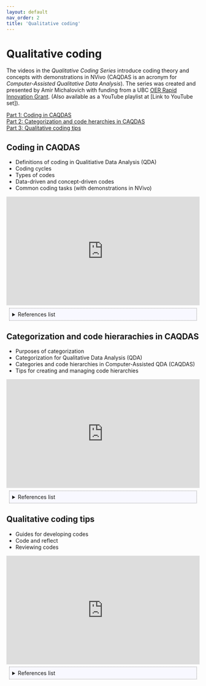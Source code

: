 ```yaml
---
layout: default
nav_order: 2
title: 'Qualitative coding' 
---
```


# Qualitative coding
The videos in the _Qualitative Coding Series_ introduce coding theory and concepts with demonstrations in NVivo (CAQDAS is an acronym for _Computer-Assisted Qualitative Data Analysis_). The series was created and presented by Amir Michalovich with funding from a UBC [OER Rapid Innovation Grant](https://oerfund.open.ubc.ca/oer-rapid-innovation-grants/). (Also available as a YouTube playlist at [Link to YouTube set]).

[Part 1: Coding in CAQDAS](#coding-in-caqdas)<br/>
[Part 2: Categorization and code herarchies in CAQDAS](#categorization-and-code-hierarchies-in-caqdas)<br/>
[Part 3: Qualitative coding tips](#qualitative-coding-tips)


## Coding in CAQDAS 
- Definitions of coding in Qualitiative Data Analysis (QDA)
- Coding cycles
- Types of codes
- Data-driven and concept-driven codes
- Common coding tasks (with demonstrations in NVivo)

<!-- css and iframe parameters for auto-sizing with the correct aspect ratio are from https://css-tricks.com/fluid-width-video/ -->

<div style="position: relative; padding-bottom: 56.25%; height: 0;">
<iframe style="position: absolute; top: 0; left: 0; width: 100%; height: 100%" width="560" height="349" src="https://www.youtube.com/embed/_lJIVs7ftNg" frameborder="0" allow="autoplay; encrypted-media" allowfullscreen></iframe>
</div>

<div style="border: thin dotted grey; background-color: Ghostwhite; margin: 0.5em; padding: 0.5em">
<details>
<summary>References list</summary>
<ul>
<li>Ref 1</li>
<li>Ref 2</li>
<li>...</li>
</ul>
</details>
</div>

## Categorization and code hierarachies in CAQDAS 
- Purposes of categorization
- Categorization for Qualitative Data Analysis (QDA)
- Categories and code hierarchies in Computer-Assisted QDA (CAQDAS)
- Tips for creating and managing code hierarchies

<div style="position: relative; padding-bottom: 56.25%; height: 0;">
<iframe style="position: absolute; top: 0; left: 0; width: 100%; height: 100%" width="560" height="349" src="https://www.youtube.com/embed/0Zln78CcFkA" frameborder="0" allow="autoplay; encrypted-media" allowfullscreen></iframe>
</div>

<div style="border: thin dotted grey; background-color: Ghostwhite; margin: 0.5em; padding: 0.5em">
<details>
<summary>References list</summary>
<ul>
<li>Ref 1</li>
<li>Ref 2</li>
<li>...</li>
</ul>
</details>
</div>


## Qualitative coding tips 
- Guides for developing codes 
- Code and reflect
- Reviewing codes 

<div style="position: relative; padding-bottom: 56.25%; height: 0;">
<iframe style="position: absolute; top: 0; left: 0; width: 100%; height: 100%" width="560" height="349" src="https://www.youtube.com/embed/LKTejyk9ZIA" frameborder="0" allow="autoplay; encrypted-media" allowfullscreen></iframe>
</div>

<div style="border: thin dotted grey; background-color: Ghostwhite; margin: 0.5em; padding: 0.5em">
<details>
<summary>References list</summary>
<ul>
<li>Ref 1</li>
<li>Ref 2</li>
<li>...</li>
</ul>
</details>
</div>
